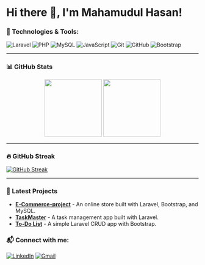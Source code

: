 # Hi there 👋, I'm Mahamudul Hasan!

### 💼 Technologies & Tools:
![Laravel](https://img.shields.io/badge/Laravel-F55247?style=flat-square&logo=laravel&logoColor=white)
![PHP](https://img.shields.io/badge/PHP-777BB4?style=flat-square&logo=php&logoColor=white)
![MySQL](https://img.shields.io/badge/MySQL-4479A1?style=flat-square&logo=mysql&logoColor=white)
![JavaScript](https://img.shields.io/badge/JavaScript-F7DF1E?style=flat-square&logo=javascript&logoColor=black)
![Git](https://img.shields.io/badge/Git-F05032?style=flat-square&logo=git&logoColor=white)
![GitHub](https://img.shields.io/badge/GitHub-181717?style=flat-square&logo=github&logoColor=white)
![Bootstrap](https://img.shields.io/badge/Bootstrap-563D7C?style=flat-square&logo=bootstrap&logoColor=white)

---

### 📊 GitHub Stats

<div align="center">
  <img height="150em" src="https://github-readme-stats.vercel.app/api?username=mahamudul404&show_icons=true&theme=radical&hide_border=true&count_private=true&include_all_commits=true" />
  <img height="150em" src="https://github-readme-stats.vercel.app/api/top-langs/?username=mahamudul404&layout=compact&langs_count=6&theme=radical&hide_border=true" />
</div>

---

### 🔥 GitHub Streak

[![GitHub Streak](https://github-readme-streak-stats.herokuapp.com/?user=mahamudul404&theme=radical&hide_border=true)](https://git.io/streak-stats)

---

### 🌟 Latest Projects
- [**E-Commerce-project**](https://github.com/mahamudul404/ecommerce_project.git) - An online store built with Laravel, Bootstrap, and MySQL.
- [**TaskMaster**](https://github.com/mahamudul404/taskmaster) - A task management app built with Laravel.
- [**To-Do List**](https://github.com/mahamudul404/TaskMaster.git) - A simple Laravel CRUD app with Bootstrap.


### 📬 Connect with me:
[![LinkedIn](https://img.shields.io/badge/-LinkedIn-blue?style=flat&logo=LinkedIn&logoColor=white)](https://www.linkedin.com/in/mahamudul404/)
[![Gmail](https://img.shields.io/badge/-Gmail-red?style=flat&logo=gmail&logoColor=white)](mailto:mahamudul408432@gmail.com)

